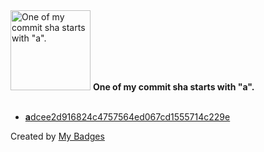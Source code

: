 <img src="https://my-badges.github.io/my-badges/a-commit.png" alt="One of my commit sha starts with &quot;a&quot;." title="One of my commit sha starts with &quot;a&quot;." width="128">
<strong>One of my commit sha starts with &quot;a&quot;.</strong>
<br><br>

- <a href="https://github.com/eryajf/t/commit/adcee2d916824c4757564ed067cd1555714c229e"><strong>a</strong>dcee2d916824c4757564ed067cd1555714c229e</a>


Created by <a href="https://github.com/my-badges/my-badges">My Badges</a>
